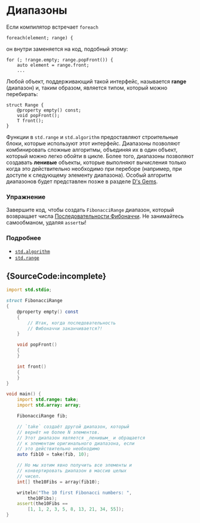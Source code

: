 # Диапазоны

Если компилятор встречает `foreach`

    foreach(element; range) {

он внутри заменяется на код, подобный этому:

    for (; !range.empty; range.popFront()) {
        auto element = range.front;
        ...

Любой объект, поддерживающий такой интерфейс, называется **range** (диапазон)
и, таким образом, является типом, который можно перебирать:

    struct Range {
        @property empty() const;
        void popFront();
        T front();
    }

Функции в `std.range` и `std.algorithm` предоставляют строительные блоки,
которые используют этот интерфейс. Диапазоны позволяют комбинировать сложные
алгоритмы, объединяя их в один объект, который можно легко обойти в цикле.
Более того, диапазоны позволяют создавать **ленивые** объекты, которые выполняют
вычисления только когда это действительно необходимо при переборе (например,
при доступе к следующему элементу диапазона).
Особый алгоритм диапазонов будет представлен позже в разделе [D's Gems](gems/range-algorithms).

### Упражнение

Завершите код, чтобы создать `FibonacciRange` диапазон,
который возвращает числа [Последовательности Фибоначчи](https://ru.wikipedia.org/wiki/Числа_Фибоначчи).
Не занимайтесь самообманом, удаляя `assert`ы!

### Подробнее

- [`std.algorithm`](http://dlang.org/phobos/std_algorithm.html)
- [`std.range`](http://dlang.org/phobos/std_range.html)

## {SourceCode:incomplete}

```d
import std.stdio;

struct FibonacciRange
{
    @property empty() const
    {
        // Итак, когда последовательность
        // Фибоначчи заканчивается?!
    }

    void popFront()
    {
    }

    int front()
    {
    }
}

void main() {
    import std.range: take;
    import std.array: array;

    FibonacciRange fib;

    // `take` создаёт другой диапазон, который
    // вернёт не более N элементов.
    // Этот диапазон является _ленивым_ и обращается
    // к элементам оригинального диапазона, если
    // это действительно необходимо
    auto fib10 = take(fib, 10);

    // Но мы хотим явно получить все элементы и
    // конвертировать диапазон в массив целых
    // чисел.
    int[] the10Fibs = array(fib10);

    writeln("The 10 first Fibonacci numbers: ",
        the10Fibs);
    assert(the10Fibs ==
        [1, 1, 2, 3, 5, 8, 13, 21, 34, 55]);
}
```
